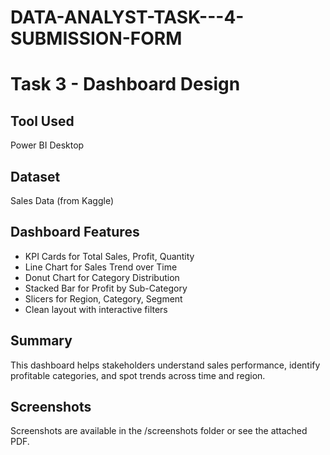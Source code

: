 # DATA-ANALYST-TASK---4-SUBMISSION-FORM

# Task 3 - Dashboard Design

## Tool Used
Power BI Desktop

## Dataset
Sales Data (from Kaggle)

## Dashboard Features
- KPI Cards for Total Sales, Profit, Quantity
- Line Chart for Sales Trend over Time
- Donut Chart for Category Distribution
- Stacked Bar for Profit by Sub-Category
- Slicers for Region, Category, Segment
- Clean layout with interactive filters

## Summary
This dashboard helps stakeholders understand sales performance, identify profitable categories, and spot trends across time and region.

## Screenshots
Screenshots are available in the /screenshots folder or see the attached PDF.
